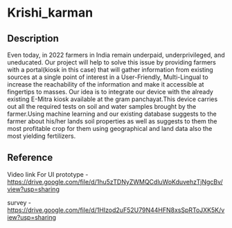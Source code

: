 # Krishi_karman
## Description
Even today, in 2022 farmers in India remain underpaid, underprivileged, and uneducated. Our project will help to solve this issue by providing farmers with a portal(kiosk in this case) that will gather information from existing sources at a single point of interest in a User-Friendly, Multi-Lingual to increase the reachability of the information and make it accessible at fingertips to masses. 
Our idea is to integrate our device with the already existing E-Mitra kiosk available at the gram panchayat.This device carries out all the required tests on soil and water samples brought by the farmer.Using machine learning and our existing database suggests to the farmer about his/her lands soil properties as well as suggests to them the most profitable crop for them using geographical and land data also the most yielding fertilizers.


## Reference
Video link For UI prototype - https://drive.google.com/file/d/1hu5zTDNyZWMQCdluWoKduvehzTjNgcBv/view?usp=sharing

survey - https://drive.google.com/file/d/1HIzod2uF52U79N44HFN8xsSpRToJXK5K/view?usp=sharing
